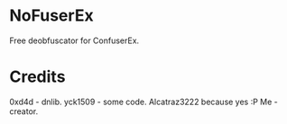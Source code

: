 # NoFuserEx
Free deobfuscator for ConfuserEx.

# Credits
0xd4d - dnlib.
yck1509 - some code.
Alcatraz3222 because yes :P
Me - creator.
